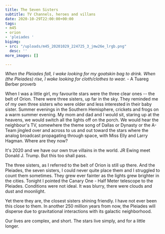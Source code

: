 ```yaml
---
title: The Seven Sisters
subtitle: TV Channels, heroes and villans
date: 2020-10-29T22:00:00+00:00
tags:
- m45
- orion
- 'pleiades '
bigimg:
- src: "/uploads/m45_20201029_224725_3_jmw26e_lrgb.png"
  desc: ''
more_images: []

---
```

_When the Pleiades fall, I wake looking for my goatskin bag to drink. When (the Pleiades) rise, I wake looking for cloth/clothes to wear. -_ A Tuareg Berber proverb

When I was a little girl, my favourite stars were the three clear ones -- the belt of Orion. There were three sisters, up far in the sky. They reminded me of my own three sisters who were older and less interested in their baby sister. Summer evenings in the Southern Hemisphere, crickets and frogs on a warm summer evening. My mom and dad and I would sit, staring up at the heavens, we would switch all the lights off on the porch. We would hear the neighbour's TV, somewhere the theme song of Dallas or Dynasty or the A-Team jingled over and across to us and out toward the stars where the analog broadcast propagating through space, with Miss Elly and Larry Hagman. Where are they now?

It's 2020 and we have our own true villains in the world. JR Ewing meet Donald J. Trump. But this too shall pass. 

The three sisters, as I referred to the belt of Orion is still up there. And the Pleiades, the seven sisters, I could never quite place them and I struggled to count them sometimes. They grew ever fainter as the lights grew brighter in the cities. Tonight I pointed the Canary One - Half Meter telescope to the Pleiades. Conditions were not ideal. It was blurry, there were clouds and dust and moonlight. 

Yet there they are, the closest sisters shining friendly. I have not ever been this close to them. In another 250 million years from now, the Pleiades will disperse due to gravitational interactions with its galactic neighborhood.

Our lives are complex, and short. The stars live simply, and for a little longer. 